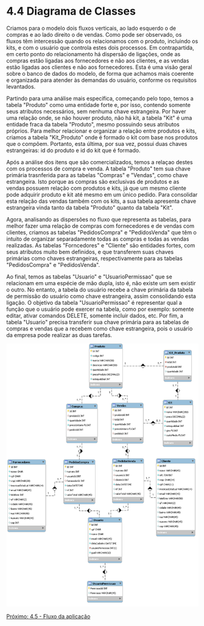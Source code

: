 
# 4.4 Diagrama de Classes
Criamos para o modelo dois fluxos verticais, ao lado esquerdo o de compras e ao lado direito o de vendas. Como pode ser observado, os fluxos têm intercessão quando os relacionamos com o produto, incluindo os kits, e com o usuário que controla estes dois processos. Em contrapartida, em certo ponto do relacionamento há dispersão de ligações, onde as compras estão ligadas aos fornecedores e não aos clientes, e as vendas estão ligadas aos clientes e não aos fornecedores. Esta é uma visão geral sobre o banco de dados do modelo, de forma que achamos mais coerente e organizada para atender às demandas do usuário, conforme os requisitos levantados.  

Partindo para uma análise mais específica, começando pelo topo, temos a tabela "Produto" como uma entidade forte e, por isso, contendo somente seus atributos necessários, sem nenhuma chave estrangeira. Por haver uma relação onde, se não houver produto, não há kit, a tabela "Kit" é uma entidade fraca da tabela "Produto", mesmo possuindo seus atributos próprios. Para melhor relacionar e organizar a relação entre produtos e kits, criamos a tabela "Kit_Produto" onde é formado o kit com base nos produtos que o compõem. Portanto, esta última, por sua vez, possui duas chaves estrangeiras: id do produto e id do kit que é formado.  

Após a análise dos itens que são comercializados, temos a relaçao destes com os processos de compra e venda. A tabela "Produto" tem sua chave primária trasnferida para as tabelas "Compras" e "Vendas", como chave estrangeira. Isto porque as compras são exclusivas de produtos e as vendas possuem relação com produtos e kits, já que um mesmo cliente pode adquirir produto e kit até mesmo em um único pedido. Para consolidar esta relação das vendas também com os kits, a sua tabela apresenta chave estrangeira vinda tanto da tabela "Produto" quanto da tabela "Kit".  

Agora, analisando as dispersões no fluxo que representa as tabelas, para melhor fazer uma relação de compras com fornecedores e de vendas com clientes, criamos as tabelas "PedidosCompra" e "PedidosVenda" que têm o intuito de organizar separadamente todas as compras e todas as vendas realizadas. As tabelas "Forncedores" e "Cliente" são entidades fortes, com seus atributos muito bem definidos, e que transferem suas chaves primárias como chaves estrangeiras, respectivamente para as tabelas "PedidosCompra" e "PedidosVenda".

Ao final, temos as tabelas "Usuario" e "UsuarioPermissao" que se relacionam em uma espécie de mão dupla, isto é, não existe um sem existir o outro. No entanto, a tabela do usuário recebe a chave primária da tabela de permissão do usuário como chave estrangeira, assim consolidando esta ligação. O objetivo da tabela "UsuarioPermissao" é representar qual a função que o usuário pode exercer na tabela, como por exemplo: somente editar, ativar comandos DELETE, somente incluir dados, etc. Por fim, a tabela "Usuario" precisa transferir sua chave primária para as tabelas de compras e vendas que a recebem como chave estrangeira, pois o usuário da empresa pode realizar as duas tarefas.

![DiagramaEntidadeRelacionamento](images/database/entidade-relacionamento.png)

[Próximo: 4.5 - Fluxo da aplicação](4.5-Fluxo-da-aplicacao.md)
